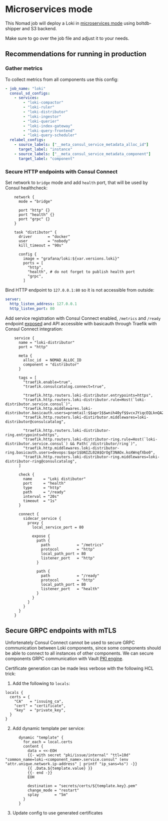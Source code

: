 # Microservices mode

This Nomad job will deploy a Loki in
[microservices mode](https://grafana.com/docs/loki/latest/fundamentals/architecture/deployment-modes/#microservices-mode)
using boltdb-shipper and S3 backend.

Make sure to go over the job file and adjust it to your needs.

## Recommendations for running in production

### Gather metrics

To collect metrics from all components use this config:

```yaml
- job_name: "loki"
  consul_sd_configs:
    - services:
        - "loki-compactor"
        - "loki-ruler"
        - "loki-distributor"
        - "loki-ingestor"
        - "loki-querier"
        - "loki-index-gateway"
        - "loki-query-frontend"
        - "loki-query-scheduler"
  relabel_configs:
    - source_labels: ["__meta_consul_service_metadata_alloc_id"]
      target_label: "instance"
    - source_labels: ["__meta_consul_service_metadata_component"]
      target_label: "component"
```

### Secure HTTP endpoints with Consul Connect

Set network to `bridge` mode and add `health` port, that will be used by Consul
healthcheck:

```hcl
    network {
      mode = "bridge"

      port "http" {}
      port "health" {}
      port "grpc" {}
    }
```

```hcl
    task "distibutor" {
      driver       = "docker"
      user         = "nobody"
      kill_timeout = "90s"

      config {
        image = "grafana/loki:${var.versions.loki}"
        ports = [
          "http",
          "health", # do not forget to publish health port
          "grpc",
        ]
```

Bind HTTP endpoint to `127.0.0.1:80` so it is not accessible from outside:

```yml
server:
  http_listen_address: 127.0.0.1
  http_listen_port: 80
```

Add service registration with Consul Connect enabled, `/metrics` and `/ready`
endpoint [exposed](https://www.nomadproject.io/docs/job-specification/expose)
and API accessible with basicauth through Traefik with Consul Connect
integration:

```hcl
    service {
      name = "loki-distributor"
      port = "http"

      meta {
        alloc_id  = NOMAD_ALLOC_ID
        component = "distributor"
      }

      tags = [
        "traefik.enable=true",
        "traefik.consulcatalog.connect=true",

        "traefik.http.routers.loki-distributor.entrypoints=https",
        "traefik.http.routers.loki-distributor.rule=Host(`loki-distributor.service.consul`)",
        "traefik.http.middlewares.loki-distributor.basicauth.users=promtail:$$apr1$$wnih40yf$$vcxJYiqcEQLknQAZcpy/I1",
        "traefik.http.routers.loki-distirbutor.middlewares=loki-distributor@consulcatalog",

        "traefik.http.routers.loki-distributor-ring.entrypoints=https",
        "traefik.http.routers.loki-distributor-ring.rule=Host(`loki-distributor.service.consul`) && Path(`/distributor/ring`)",
        "traefik.http.middlewares.loki-distributor-ring.basicauth.users=devops:$apr1$bNIZL02A$QrOgT3NAOx.koXWnqfXbo0",
        "traefik.http.routers.loki-distributor-ring.middlewares=loki-distributor-ring@consulcatalog",
      ]

      check {
        name     = "Loki distibutor"
        port     = "health"
        type     = "http"
        path     = "/ready"
        interval = "20s"
        timeout  = "1s"
      }

      connect {
        sidecar_service {
          proxy {
            local_service_port = 80

            expose {
              path {
                path            = "/metrics"
                protocol        = "http"
                local_path_port = 80
                listener_port   = "http"
              }

              path {
                path            = "/ready"
                protocol        = "http"
                local_path_port = 80
                listener_port   = "health"
              }
            }
          }
        }
      }
    }
```

## Secure GRPC endpoints with mTLS

Unfortenately Consul Connect cannot be used to secure GRPC communication between
Loki components, since some components should be able to connect to all
instances of other components. We can secure components GRPC communication
with Vault [PKI engine](https://www.vaultproject.io/docs/secrets/pki).

Certificate generation can be made less verbose with the following HCL trick:

1. Add the following to `locals`:

```hcl
locals {
  certs = {
    "CA"   = "issuing_ca",
    "cert" = "certificate",
    "key"  = "private_key",
  }
}
```

2. Add dynamic template per service:

```hcl
      dynamic "template" {
        for_each = local.certs
        content {
          data = <<-EOH
          {{- with secret "pki/issue/internal" "ttl=10d" "common_name=loki-<component_name>.service.consul" (env "attr.unique.network.ip-address" | printf "ip_sans=%s") -}}
          {{ .Data.${template.value} }}
          {{- end -}}
          EOH

          destination = "secrets/certs/${template.key}.pem"
          change_mode = "restart"
          splay       = "5m"
        }
      }
```

3. Update config to use generated certificates
